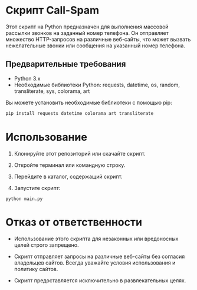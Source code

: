 # Скрипт Call-Spam

Этот скрипт на Python предназначен для выполнения массовой рассылки звонков на заданный номер телефона. Он отправляет множество HTTP-запросов на различные веб-сайты, что может вызвать нежелательные звонки или сообщения на указанный номер телефона.

## Предварительные требования
- Python 3.x
- Необходимые библиотеки Python: requests, datetime, os, random, transliterate, sys, colorama, art

Вы можете установить необходимые библиотеки с помощью pip:

```bash
pip install requests datetime colorama art transliterate
```
# Использование

1. Клонируйте этот репозиторий или скачайте скрипт.

2. Откройте терминал или командную строку.

3. Перейдите в каталог, содержащий скрипт.

4. Запустите скрипт:
```
python main.py
```

# Отказ от ответственности

- Использование этого скрипта для незаконных или вредоносных целей строго запрещено.

- Скрипт отправляет запросы на различные веб-сайты без согласия владельцев сайтов. Всегда уважайте условия использования и политику сайтов.

- Скрипт предоставляется исключительно в развлекательных целях.
